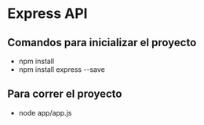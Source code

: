 # Express API

## Comandos para inicializar el proyecto

- npm install
- npm install express --save

## Para correr el proyecto

- node app/app.js
